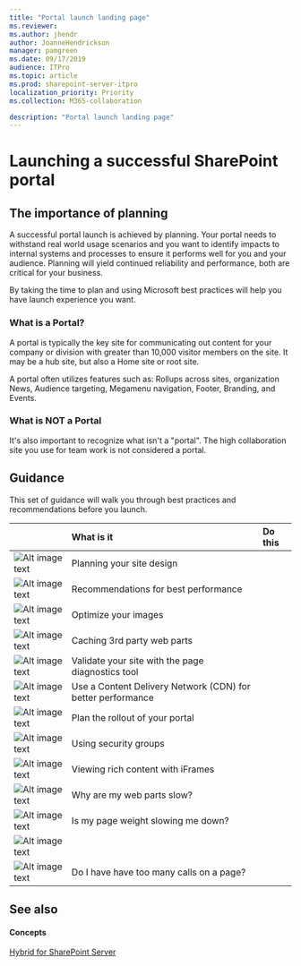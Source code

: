 ```yaml
---
title: "Portal launch landing page"
ms.reviewer: 
ms.author: jhendr
author: JoanneHendrickson
manager: pamgreen
ms.date: 09/17/2019
audience: ITPro
ms.topic: article
ms.prod: sharepoint-server-itpro
localization_priority: Priority
ms.collection: M365-collaboration

description: "Portal launch landing page"
---
```


# Launching a successful SharePoint portal 

## The importance of planning

A successful portal launch is achieved by planning. Your portal needs to withstand real world usage scenarios and you want to identify impacts to internal systems and processes to ensure it performs well for you and your audience. Planning will yield continued reliability and performance, both are critical for your business.

By taking the time to plan and using Microsoft best practices will help you have launch experience you want.

### What is a Portal?

A portal is typically the key site for communicating out content for your company or division with greater than 10,000 visitor members on the site.  It may be a hub site, but also a Home site or root site.

A portal often utilizes features such as: Rollups across sites, organization News, Audience targeting, Megamenu navigation, Footer, Branding, and Events.
 
### What is NOT a Portal 

It's also important to recognize what isn't a "portal".  The high collaboration site you use for team work is not considered a portal.
 
 
## Guidance 
This set of guidance will walk you through best practices and recommendations before you launch.
  
||**What is it**|**Do this**|
|:-----|:-----|:-----|
|![Alt image text](https://docs.microsoft.com/en-us/office/media/icons/PNGs/layout-navigation-blue-32.png "Look and feel")|Planning your site design||</br>
|![Alt image text](https://docs.microsoft.com/en-us/office/media/icons/PNGs/task-checklist-planning-blue-32.png "Limitations")|Recommendations for best performance||</br>
|![Alt image text](https://docs.microsoft.com/en-us/Office/media/icons/PNGs/picture-photo-blue-32.png "Optimize images")|Optimize your images||
|![Alt image text](https://docs.microsoft.com/en-us/Office/media/icons/PNGs/graph-4-blue-32.png "Caching 3rd party web parts")|Caching 3rd party web parts||
|![Alt image text](https://docs.microsoft.com/en-us/Office/media/icons/PNGs/toolbox-32.png "Modern diagnostics tool")|Validate your site with the page diagnostics tool||
|![Alt image text](https://docs.microsoft.com/en-us/Office/media/icons/PNGs/globe-hyperlink-blue-32.png "CDN")|Use a Content Delivery Network (CDN) for better performance||
|![Alt image text](https://docs.microsoft.com/en-us/Office/media/icons/PNGs/deploy-blue-32.png "Staged rollout")|Plan the rollout of your portal||
|![Alt image text](https://docs.microsoft.com/en-us/Office/media/icons/PNGs/security-blue-32.png "Security groups")|Using security groups||
|![Alt image text](https://docs.microsoft.com/en-us/Office/media/icons/PNGs/files-blue-32.png "iFrames")|Viewing rich content with iFrames||
|![Alt image text](https://docs.microsoft.com/en-us/Office/media/icons/PNGs/analytics-usage-report-blue-32.png "Slow web parts")|Why are my web parts slow?||
|![Alt image text](https://docs.microsoft.com/en-us/Office/media/icons/PNGs/bandwidth-blue-32.png "Page weight")|Is my page weight slowing me down?||
|![Alt image text](https://docs.microsoft.com/en-us/Office/media/icons/PNGs/frame-blue-32.png "Embedded and Iframe")|||
|![Alt image text](https://docs.microsoft.com/en-us/Office/media/icons/PNGs/task-list-planning-blue-32.png "Calls on a page")|Do I have have too many calls on a page?||


   
## See also

#### Concepts

[Hybrid for SharePoint Server](hybrid.md)

